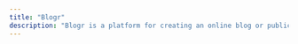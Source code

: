 ```yaml
---
title: "Blogr"
description: "Blogr is a platform for creating an online blog or publication"
---
```

